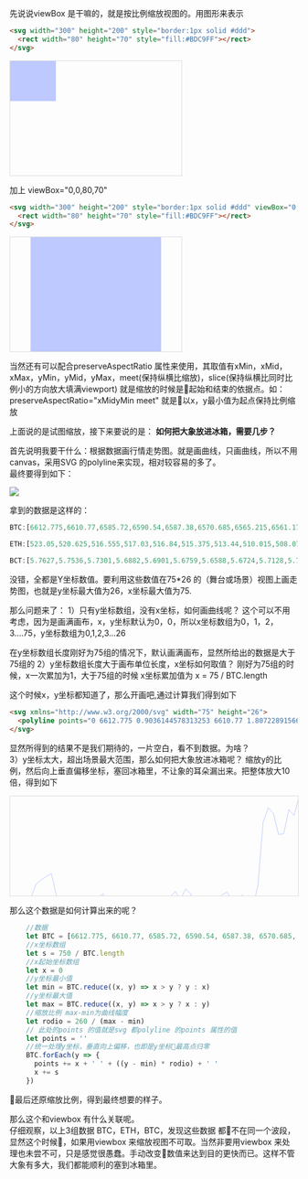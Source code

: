 先说说viewBox 是干嘛的，就是按比例缩放视图的。用图形来表示   
```html
<svg width="300" height="200" style="border:1px solid #ddd">
  <rect width="80" height="70" style="fill:#BDC9FF"></rect>
</svg>  
```
<svg width="300" height="200" style="border:1px solid #ddd">
  <rect width="80" height="70" style="fill:#BDC9FF"></rect>
</svg> 

加上 viewBox="0,0,80,70"   
```html
<svg width="300" height="200" style="border:1px solid #ddd" viewBox="0,0,80,70">
  <rect width="80" height="70" style="fill:#BDC9FF"></rect>
</svg>
```
<svg width="300" height="200" style="border:1px solid #ddd" viewBox="0,0,80,70">
  <rect width="80" height="70" style="fill:#BDC9FF"></rect>
</svg>   

当然还有可以配合preserveAspectRatio 属性来使用，其取值有xMin，xMid，xMax，yMin，yMid，yMax，meet(保持纵横比缩放)，slice(保持纵横比同时比例小的方向放大填满viewport)
就是缩放的时候是起始和结束的依据点。如：preserveAspectRatio="xMidyMin meet" 就是以x，y最小值为起点保持比例缩放


上面说的是试图缩放，接下来要说的是： **如何把大象放进冰箱，需要几步？**

首先说明我要干什么：根据数据画行情走势图。就是画曲线，只画曲线，所以不用canvas，采用SVG 的polyline来实现，相对较容易的多了。   
最终要得到如下：   

![](https://chuchur.com/2018-10-9/svg-viewbox.png)   

拿到的数据是这样的：   

```js
BTC:[6612.775,6610.77,6585.72,6590.54,6587.38,6570.685,6565.215,6561.175,6557.735,6585.975,6601.18,6620,6596.5,6594.82,6594.5,6595.245,6599.005,6586.52,6582.12,6600.805,6614.515,6617.725,6614,6605.97,6631.715,6644.725,6596.355,6586.575,6594.175,6597.23,6592.285,6586.33,6579.57,6589.08,6576.42,6582.405,6609.89,6596.29,6586.145,6604.79,6594.375,6583.645,6580.32,6589.915,6594.555,6583.585,6599.6,6599.345,6572.185,6495.02,6476.98,6484.14,6509.8,6508.965,6479.21,6486.7,6463.08,6465.765,6467.155,6481.5,6528.43,6552.2,6566.19,6559.015,6522.25,6558.81,6573.42,6578.535,6593.305,6605.88,6611.695,6613.765,6611.765,6595.21,6601.5,6583.095,6575.155,6549.715,6590.31,6594.51,6617.565,6623.98,6637.5]

ETH:[523.05,520.625,516.555,517.03,516.84,515.375,513.44,510.015,508.075,512.7,514.175,515.915,511.13,510.36,508.24,509.325,511.885,511.71,511.965,514.45,517.81,519.87,519.495,518.035,520.435,522.44,515.38,514.225,515.51,516.16,516.265,514.755,514.165,515.605,515.105,513.76,517.73,517.15,514.695,520.09,519.93,521.21,521.42,521.865,526.23,526.26,528.475,529.21,522.5,517.5,515.31,515.07,518.815,518.935,514.56,516.19,511.925,516.505,517.85,522.03,532.255,537.33,538.505,534.74,530.345,536.19,535.55,538.09,543.155,544.39,549.165,543.73,532.845,532.485,530.815,529.42,529.945,525.42,532.49,535.26,536.9,534.32,539.065]

BCT:[5.7627,5.7536,5.7301,5.6882,5.6901,5.6759,5.6588,5.6724,5.7128,5.7375,5.7605,5.7543,5.7301,5.7298,5.7324,5.7121,5.7226,5.71,5.7025,5.7664,5.8049,5.8064,5.7976,5.7972,5.821,5.8486,5.7901,5.7303,5.7405,5.7783,5.7676,5.7358,5.721,5.7361,5.7149,5.7257,5.8168,5.8,5.7458,5.8002,5.7591,5.75,5.6963,5.6838,5.6716,5.6577,5.6724,5.6828,5.6638,5.6113,5.5479,5.5209,5.5457,5.5935,5.5685,5.5767,5.5376,5.5209,5.5,5.5,5.5751,5.659,5.6563,5.6715,5.6,5.6267,5.6437,5.6525,5.6678,5.6903,5.7346,5.7455,5.7435,5.7296,5.7485,5.665,5.6473,5.5814,5.635,5.6435,5.6616,5.6861,5.745]
```
没错，全都是Y坐标数值。要利用这些数值在75*26 的（舞台或场景）视图上画走势图，也就是y坐标最大值为26，x坐标最大值为75.

那么问题来了：
1）只有y坐标数组，没有x坐标，如何画曲线呢？
这个可以不用考虑，因为是画满画布，x，y坐标默认为0，0，所以x坐标数组为0，1，2，3....75，y坐标数组为0,1,2,3...26

在y坐标数组长度刚好为75组的情况下，默认画满画布，显然所给出的数据是大于75组的
2）y坐标数组长度大于画布单位长度，x坐标如何取值？
刚好为75组的时候，x一次累加为1，大于75组的时候 x坐标累加值为 x = 75 / BTC.length

这个时候x，y坐标都知道了，那么开画吧,通过计算我们得到如下   

```html
<svg xmlns="http://www.w3.org/2000/svg" width="75" height="26">
  <polyline points="0 6612.775 0.9036144578313253 6610.77 1.8072289156626506 6585.72 2.710843373493976 6590.54 3.6144578313253013 6587.38 4.518072289156627 6570.685 5.421686746987952 6565.215 6.325301204819277 6561.175 7.228915662650602 6557.735 8.132530120481928 6585.975 9.036144578313253 6601.18 9.93975903614458 6620 10.843373493975905 6596.5 11.746987951807231 6594.82 12.650602409638557 6594.5 13.554216867469883 6595.245 14.457831325301209 6599.005 15.361445783132535 6586.52 16.26506024096386 6582.12 17.168674698795183 6600.805 18.072289156626507 6614.515 18.97590361445783 6617.725 19.879518072289155 6614 20.78313253012048 6605.97 21.686746987951803 6631.715 22.590361445783127 6644.725 23.49397590361445 6596.355 24.397590361445776 6586.575 25.3012048192771 6594.175 26.204819277108424 6597.23 27.108433734939748 6592.285 28.012048192771072 6586.33 28.915662650602396 6579.57 29.81927710843372 6589.08 30.722891566265044 6576.42 31.62650602409637 6582.405 32.530120481927696 6609.89 33.43373493975902 6596.29 34.337349397590344 6586.145 35.24096385542167 6604.79 36.14457831325299 6594.375 37.04819277108432 6583.645 37.95180722891564 6580.32 38.855421686746965 6589.915 39.75903614457829 6594.555 40.66265060240961 6583.585 41.56626506024094 6599.6 42.46987951807226 6599.345 43.373493975903585 6572.185 44.27710843373491 6495.02 45.180722891566234 6476.98 46.08433734939756 6484.14 46.98795180722888 6509.8 47.891566265060206 6508.965 48.79518072289153 6479.21 49.698795180722854 6486.7 50.60240963855418 6463.08 51.5060240963855 6465.765 52.409638554216826 6467.155 53.31325301204815 6481.5 54.216867469879475 6528.43 55.1204819277108 6552.2 56.02409638554212 6566.19 56.92771084337345 6559.015 57.83132530120477 6522.25 58.734939759036095 6558.81 59.63855421686742 6573.42 60.54216867469874 6578.535 61.44578313253007 6593.305 62.34939759036139 6605.88 63.253012048192716 6611.695 64.15662650602404 6613.765 65.06024096385536 6611.765 65.96385542168669 6595.21 66.86746987951801 6601.5 67.77108433734934 6583.095 68.67469879518066 6575.155 69.57831325301198 6549.715 70.48192771084331 6590.31 71.38554216867463 6594.51 72.28915662650596 6617.565 73.19277108433728 6623.98 74.0963855421686 6637.5 " style="stroke: rgb(189, 201, 255); stroke-width: 1; fill: none;"></polyline>
</svg>
```
显然所得到的结果不是我们期待的，一片空白，看不到数据。为啥？   
3）y坐标太大，超出场景最大范围，那么如何把大象放进冰箱呢？
缩放y的比例，然后向上垂直偏移坐标，塞回冰箱里，不让象的耳朵漏出来。把整体放大10倍，得到如下   

<svg xmlns="http://www.w3.org/2000/svg" width="750" height="260" style="border: 1px solid rgb(221, 221, 221);">
  <polyline points="0 214.26794021305201 9.036144578313253 211.39805664895835 18.072289156626507 175.54240413994336 27.10843373493976 182.44157560075934 36.144578313253014 177.91846734014132 45.18072289156627 154.02185581766665 54.216867469879524 146.1922981640012 63.25301204819278 140.40959013460323 72.28915662650603 135.48570012937253 81.32530120481928 175.9074018002149 90.36144578313254 197.67128189600598 99.3975903614458 224.60954058740907 108.43373493975905 190.97250130749504 117.4698795180723 188.56781083982418 126.50602409638556 188.1097745602683 135.54216867469881 189.17614027361012 144.57831325301206 194.55806655839666 153.6144578313253 176.68749483883428 162.65060240963854 170.38949599493472 171.68674698795178 197.134520630901 180.72289156626502 216.75851248314024 189.75903614457826 221.35318891243918 198.7951807228915 216.02136034572888 207.83132530120474 204.52751245561396 216.86746987951798 241.37796250928983 225.90361445783122 260 234.93975903614447 190.76495361832048 243.9759036144577 176.76621982438215 253.01204819277095 187.64458146384422 262.0481927710842 192.01739657023217 271.08433734939746 184.9393046877145 280.1204819277107 176.415535797847 289.156626506024 166.7395193922204 298.19277108433727 180.35178507528377 307.22891566265054 162.2307247653388 316.2650602409638 170.79743455641432 325.3012048192771 210.13845688017844 334.33734939759034 190.67191499903618 343.3734939759036 176.15073357372927 352.4096385542169 202.83850367474977 361.44578313253015 187.93085413856664 370.4819277108434 172.57232513969586 379.5180722891567 167.81304192243041 388.55421686746996 181.546973492251 397.59036144578323 188.18849954581745 406.6265060240965 172.4864433372785 415.66265060240977 195.40972776569697 424.69879518072304 195.04473010542543 433.7349397590363 156.16890087808667 442.7710843373496 45.71774615321155 451.80722891566285 19.89595089322523 460.8433734939761 30.144512648298004 469.8795180722894 66.8732968152167 478.91566265060266 65.67810839824949 487.9518072289159 23.087891216383706 496.9879518072292 33.808802884747486 506.02409638554246 0 515.0602409638557 3.8432106581524534 524.096385542169 5.832805747474195 533.1325301204822 26.365713341958255 542.1686746987955 93.5395964656338 551.2048192771088 127.56310385642279 560.240963855422 147.58787745327342 569.2771084337353 137.31784524759857 578.3132530120486 84.69377081670281 587.3493975903618 137.02441575600795 596.3855421686751 157.93663464449872 605.4216867469884 165.25805830053076 614.4578313253016 186.39929532880075 623.4939759036149 204.39868975198854 632.5301204819282 212.72206776954968 641.5662650602414 215.6849899529302 650.6024096385547 212.8222632057035 659.638554216868 189.12604255553384 668.6746987951813 198.12931817556185 677.7108433734945 171.78507528420826 686.7469879518078 160.42005009771742 695.7831325301211 124.00616587299405 704.8192771084343 182.11236202482888 713.8554216867476 188.12408819400474 722.8915662650609 221.12417077265997 731.9277108433741 230.30636681438963 740.9638554216874 249.65839962564294 " style="stroke: rgb(189, 201, 255); stroke-width: 1; fill: none;"></polyline>
</svg>

那么这个数据是如何计算出来的呢？   

```js
    //数据
    let BTC = [6612.775, 6610.77, 6585.72, 6590.54, 6587.38, 6570.685, 6565.215, 6561.175, 6557.735, 6585.975, 6601.18, 6620, 6596.5, 6594.82, 6594.5, 6595.245, 6599.005, 6586.52, 6582.12, 6600.805, 6614.515, 6617.725, 6614, 6605.97, 6631.715, 6644.725, 6596.355, 6586.575, 6594.175, 6597.23, 6592.285, 6586.33, 6579.57, 6589.08, 6576.42, 6582.405, 6609.89, 6596.29, 6586.145, 6604.79, 6594.375, 6583.645, 6580.32, 6589.915, 6594.555, 6583.585, 6599.6, 6599.345, 6572.185, 6495.02, 6476.98, 6484.14, 6509.8, 6508.965, 6479.21, 6486.7, 6463.08, 6465.765, 6467.155, 6481.5, 6528.43, 6552.2, 6566.19, 6559.015, 6522.25, 6558.81, 6573.42, 6578.535, 6593.305, 6605.88, 6611.695, 6613.765, 6611.765, 6595.21, 6601.5, 6583.095, 6575.155, 6549.715, 6590.31, 6594.51, 6617.565, 6623.98, 6637.5]
    //x坐标数组
    let s = 750 / BTC.length
    //x起始坐标数组
    let x = 0
    //y坐标最小值
    let min = BTC.reduce((x, y) => x > y ? y : x)
    //y坐标最大值
    let max = BTC.reduce((x, y) => x > y ? x : y)
    //缩放比例 max-min为曲线幅度
    let rodio = 260 / (max - min)
    // 此处的points 的值就是svg 都polyline 的points 属性的值
    let points = ''
    //统一处理y坐标，垂直向上偏移，也即是y坐标最高点归零
    BTC.forEach(y => {
      points += x + ' ' + ((y - min) * rodio) + ' '
      x += s
    })
```
最后还原缩放比例，得到最终想要的样子。

那么这个和viewbox 有什么关联呢。   
仔细观察，以上3组数据 BTC，ETH，BTC，发现这些数据 都不在同一个波段，显然这个时候，如果用viewbox 来缩放视图不可取。当然非要用viewbox 来处理也未尝不可，只是感觉很愚蠢。手动改变数值来达到目的更快而已。这样不管大象有多大，我们都能顺利的塞到冰箱里。 